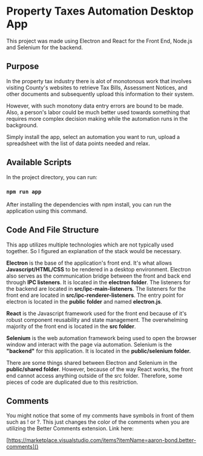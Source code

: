 # Property Taxes Automation Desktop App

This project was made using Electron and React for the Front End, Node.js and Selenium for the backend.

## Purpose

In the property tax industry there is alot of monotonous work that involves visiting County's websites to retrieve Tax Bills, Assessment Notices, and other documents and subsequently upload this information to their system.

However, with such monotony data entry errors are bound to be made. Also, a person's labor could be much better used towards something that requires more complex decision making while the automation runs in the background.

Simply install the app, select an automation you want to run,  upload a spreadsheet with the list of data points needed and relax.

## Available Scripts

In the project directory, you can run:

### `npm run app`

After installing the dependencies with npm install, you can run the application using this command.

## Code And File Structure

This app utilizes multiple technologies which are not typically used together. So I figured an explanation of the stack would be necessary.

**Electron** is the base of the application's front end. It's what allows **Javascript/HTML/CSS** to be rendered in a desktop environment. Electron also serves as the communication bridge between the front and back end through **IPC listeners**. It is located in the **electron folder**. The listeners for the backend are located in **src/ipc-main-listeners**. The listeners for the front end are located in **src/ipc-renderer-listeners**. The entry point for electron is located in the **public** **folder** and named **electron.js**.

**React** is the Javascript framework used for the front end because of it's robust component reusability and state management. The overwhelming majority of the front end is located in the **src folder**.

**Selenium** is the web automation framework being used to open the browser window and interact with the page via automation. Selenium is the **"backend"** for this application. It is located in the **public/selenium folder.**

There are some things shared between Electron and Selenium in the **public/shared folder**. However, because of the way React works, the front end cannot access anything outside of the src folder. Therefore, some pieces of code are duplicated due to this resitriction.

## Comments

You might notice that some of my comments have symbols in front of them such as ! or ?. This just changes the color of the comments when you are utilizing the Better Comments extension. Link here: 

[https://marketplace.visualstudio.com/items?itemName=aaron-bond.better-comments]()
